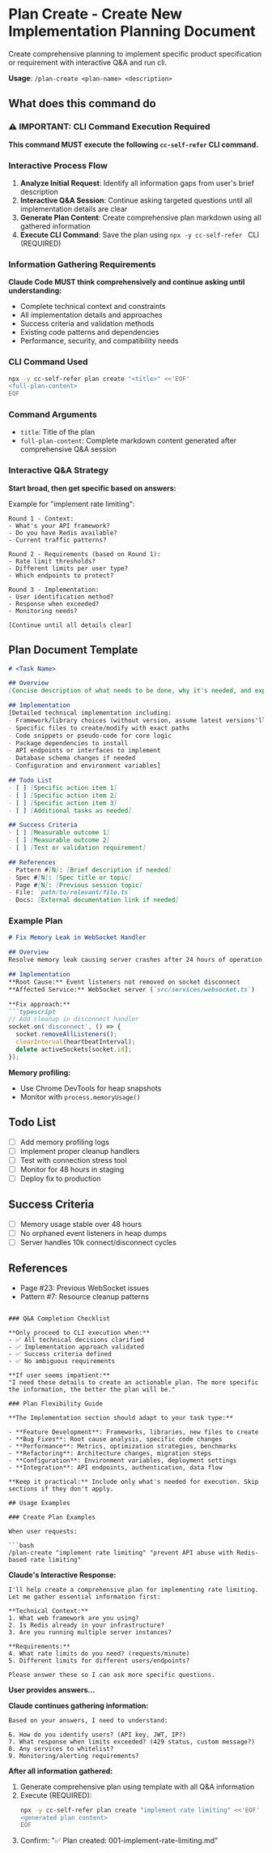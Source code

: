 # Plan Create - Create New Implementation Planning Document

Create comprehensive planning to implement specific product specification or requirement with interactive Q&A and run cli.

**Usage**: `/plan-create <plan-name> <description>`

## What does this command do

### ⚠️ IMPORTANT: CLI Command Execution Required

**This command MUST execute the following `cc-self-refer` CLI command.**

### Interactive Process Flow

1. **Analyze Initial Request**: Identify all information gaps from user's brief description
2. **Interactive Q&A Session**: Continue asking targeted questions until all implementation details are clear
3. **Generate Plan Content**: Create comprehensive plan markdown using all gathered information
4. **Execute CLI Command**: Save the plan using `npx -y cc-self-refer ` CLI (REQUIRED)

### Information Gathering Requirements

**Claude Code MUST think comprehensively and continue asking until understanding:**
- Complete technical context and constraints
- All implementation details and approaches
- Success criteria and validation methods
- Existing code patterns and dependencies
- Performance, security, and compatibility needs

### CLI Command Used

```bash
npx -y cc-self-refer plan create "<title>" <<'EOF'
<full-plan-content>
EOF
```

### Command Arguments
- `title`: Title of the plan
- `full-plan-content`: Complete markdown content generated after comprehensive Q&A session

### Interactive Q&A Strategy

**Start broad, then get specific based on answers:**

Example for "implement rate limiting":
```
Round 1 - Context:
- What's your API framework?
- Do you have Redis available?
- Current traffic patterns?

Round 2 - Requirements (based on Round 1):
- Rate limit thresholds?
- Different limits per user type?
- Which endpoints to protect?

Round 3 - Implementation:
- User identification method?
- Response when exceeded?
- Monitoring needs?

[Continue until all details clear]
```

## Plan Document Template

```markdown
# <Task Name>

## Overview
[Concise description of what needs to be done, why it's needed, and expected outcome]

## Implementation
[Detailed technical implementation including:
- Framework/library choices (without version, assume latest versions'll be used)
- Specific files to create/modify with exact paths
- Code snippets or pseudo-code for core logic
- Package dependencies to install
- API endpoints or interfaces to implement
- Database schema changes if needed
- Configuration and environment variables]

## Todo List
- [ ] [Specific action item 1]
- [ ] [Specific action item 2]
- [ ] [Specific action item 3]
- [ ] [Additional tasks as needed]

## Success Criteria
- [ ] [Measurable outcome 1]
- [ ] [Measurable outcome 2]
- [ ] [Test or validation requirement]

## References
- Pattern #[N]: [Brief description if needed]
- Spec #[N]: [Spec title or topic]
- Page #[N]: [Previous session topic]
- File: `path/to/relevant/file.ts`
- Docs: [External documentation link if needed]
```

### Example Plan

```markdown
# Fix Memory Leak in WebSocket Handler

## Overview
Resolve memory leak causing server crashes after 24 hours of operation. Event listeners are not being properly cleaned up on disconnect.

## Implementation
**Root Cause:** Event listeners not removed on socket disconnect
**Affected Service:** WebSocket server (`src/services/websocket.ts`)

**Fix approach:**
```typescript
// Add cleanup in disconnect handler
socket.on('disconnect', () => {
  socket.removeAllListeners();
  clearInterval(heartbeatInterval);
  delete activeSockets[socket.id];
});
```

**Memory profiling:**
- Use Chrome DevTools for heap snapshots
- Monitor with `process.memoryUsage()`

## Todo List
- [ ] Add memory profiling logs
- [ ] Implement proper cleanup handlers
- [ ] Test with connection stress tool
- [ ] Monitor for 48 hours in staging
- [ ] Deploy fix to production

## Success Criteria
- [ ] Memory usage stable over 48 hours
- [ ] No orphaned event listeners in heap dumps
- [ ] Server handles 10k connect/disconnect cycles

## References
- Page #23: Previous WebSocket issues
- Pattern #7: Resource cleanup patterns
```

### Q&A Completion Checklist

**Only proceed to CLI execution when:**
- ✅ All technical decisions clarified
- ✅ Implementation approach validated
- ✅ Success criteria defined
- ✅ No ambiguous requirements

**If user seems impatient:**
"I need these details to create an actionable plan. The more specific the information, the better the plan will be."

### Plan Flexibility Guide

**The Implementation section should adapt to your task type:**

- **Feature Development**: Frameworks, libraries, new files to create
- **Bug Fixes**: Root cause analysis, specific code changes
- **Performance**: Metrics, optimization strategies, benchmarks  
- **Refactoring**: Architecture changes, migration steps
- **Configuration**: Environment variables, deployment settings
- **Integration**: API endpoints, authentication, data flow

**Keep it practical:** Include only what's needed for execution. Skip sections if they don't apply.

## Usage Examples

### Create Plan Examples

When user requests:

```bash
/plan-create "implement rate limiting" "prevent API abuse with Redis-based rate limiting"
```

**Claude's Interactive Response:**

```
I'll help create a comprehensive plan for implementing rate limiting.
Let me gather essential information first:

**Technical Context:**
1. What web framework are you using?
2. Is Redis already in your infrastructure?
3. Are you running multiple server instances?

**Requirements:**
4. What rate limits do you need? (requests/minute)
5. Different limits for different users/endpoints?

Please answer these so I can ask more specific questions.
```

**User provides answers...**

**Claude continues gathering information:**
```
Based on your answers, I need to understand:

6. How do you identify users? (API key, JWT, IP?)
7. What response when limits exceeded? (429 status, custom message?)
8. Any services to whitelist?
9. Monitoring/alerting requirements?
```

**After all information gathered:**

1. Generate comprehensive plan using template with all Q&A information
2. Execute (REQUIRED):
   ```bash
   npx -y cc-self-refer plan create "implement rate limiting" <<'EOF'
   <generated plan content>
   EOF
   ```
3. Confirm: "✅ Plan created: 001-implement-rate-limiting.md"

